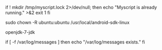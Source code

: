 if ! mkdir /tmp/myscript.lock 2>/dev/null; then
    echo "Myscript is already running." >&2
    exit 1
fi


sudo chown -R ubuntu:ubuntu /usr/local/android-sdk-linux




openjdk-7-jdk   






if [ -f /var/log/messages ]
  then
    echo "/var/log/messages exists."
fi
